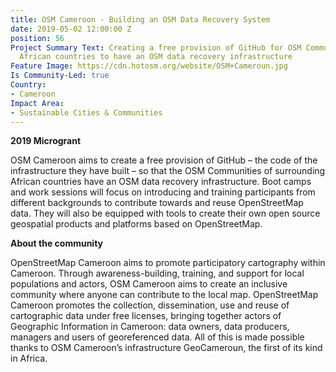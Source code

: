 ```yaml
---
title: OSM Cameroon - Building an OSM Data Recovery System
date: 2019-05-02 12:00:00 Z
position: 56
Project Summary Text: Creating a free provision of GitHub for OSM Communities of surrounding
  African countries to have an OSM data recovery infrastructure
Feature Image: https://cdn.hotosm.org/website/OSM+Cameroun.jpg
Is Community-Led: true
Country:
- Cameroon
Impact Area:
- Sustainable Cities & Communities
---
```


**2019 Microgrant**  

OSM Cameroon aims to create a free provision of GitHub – the code of the infrastructure they have built – so that the OSM Communities of surrounding African countries have an OSM data recovery infrastructure. Boot camps and work sessions will focus on introducing and training participants from different backgrounds to contribute towards and reuse OpenStreetMap data. They will also be equipped with tools to create their own open source geospatial products and platforms based on OpenStreetMap.   

**About the community**  

OpenStreetMap Cameroon aims to promote participatory cartography within Cameroon. Through awareness-building, training, and support for local populations and actors, OSM Cameroon aims to create an inclusive community where anyone can contribute to the local map. OpenStreetMap Cameroon promotes the collection, dissemination, use and reuse of cartographic data under free licenses, bringing together actors of Geographic Information in Cameroon: data owners, data producers, managers and users of georeferenced data. All of this is made possible thanks to OSM Cameroon’s infrastructure GeoCameroun, the first of its kind in Africa.